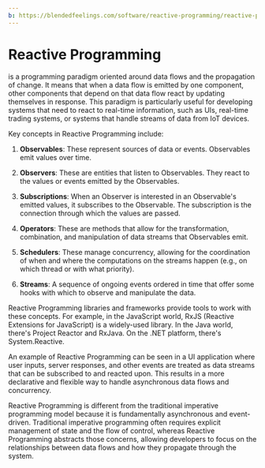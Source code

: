 ```yaml
---
b: https://blendedfeelings.com/software/reactive-programming/reactive-programming.md
---
```


# Reactive Programming 
is a programming paradigm oriented around data flows and the propagation of change. It means that when a data flow is emitted by one component, other components that depend on that data flow react by updating themselves in response. This paradigm is particularly useful for developing systems that need to react to real-time information, such as UIs, real-time trading systems, or systems that handle streams of data from IoT devices.

Key concepts in Reactive Programming include:

1. **Observables**: These represent sources of data or events. Observables emit values over time.

2. **Observers**: These are entities that listen to Observables. They react to the values or events emitted by the Observables.

3. **Subscriptions**: When an Observer is interested in an Observable's emitted values, it subscribes to the Observable. The subscription is the connection through which the values are passed.

4. **Operators**: These are methods that allow for the transformation, combination, and manipulation of data streams that Observables emit.

5. **Schedulers**: These manage concurrency, allowing for the coordination of when and where the computations on the streams happen (e.g., on which thread or with what priority).

6. **Streams**: A sequence of ongoing events ordered in time that offer some hooks with which to observe and manipulate the data.

Reactive Programming libraries and frameworks provide tools to work with these concepts. For example, in the JavaScript world, RxJS (Reactive Extensions for JavaScript) is a widely-used library. In the Java world, there's Project Reactor and RxJava. On the .NET platform, there's System.Reactive.

An example of Reactive Programming can be seen in a UI application where user inputs, server responses, and other events are treated as data streams that can be subscribed to and reacted upon. This results in a more declarative and flexible way to handle asynchronous data flows and concurrency.

Reactive Programming is different from the traditional imperative programming model because it is fundamentally asynchronous and event-driven. Traditional imperative programming often requires explicit management of state and the flow of control, whereas Reactive Programming abstracts those concerns, allowing developers to focus on the relationships between data flows and how they propagate through the system.